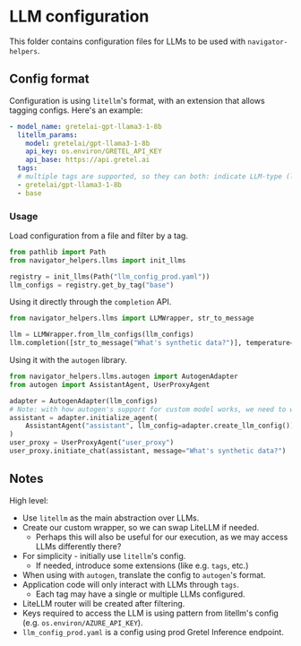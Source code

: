 # LLM configuration

This folder contains configuration files for LLMs to be used with `navigator-helpers`.

## Config format
Configuration is using `litellm`'s format, with an extension that allows tagging configs.
Here's an example:
```yaml
- model_name: gretelai-gpt-llama3-1-8b
  litellm_params:
    model: gretelai/gpt-llama3-1-8b
    api_key: os.environ/GRETEL_API_KEY
    api_base: https://api.gretel.ai
  tags:
  # multiple tags are supported, so they can both: indicate LLM-type (llama3.1 8B) in this case AND logical grouping ("base" for base tasks)
  - gretelai/gpt-llama3-1-8b
  - base
```

### Usage

Load configuration from a file and filter by a tag.
```python
from pathlib import Path
from navigator_helpers.llms import init_llms

registry = init_llms(Path("llm_config_prod.yaml"))
llm_configs = registry.get_by_tag("base")
```

Using it directly through the `completion` API.
```python
from navigator_helpers.llms import LLMWrapper, str_to_message

llm = LLMWrapper.from_llm_configs(llm_configs)
llm.completion([str_to_message("What's synthetic data?")], temperature=0.5)
```

Using it with the `autogen` library.

```python
from navigator_helpers.llms.autogen import AutogenAdapter
from autogen import AssistantAgent, UserProxyAgent

adapter = AutogenAdapter(llm_configs)
# Note: with how autogen's support for custom model works, we need to wrap this initialization.
assistant = adapter.initialize_agent(
    AssistantAgent("assistant", llm_config=adapter.create_llm_config())
)
user_proxy = UserProxyAgent("user_proxy")
user_proxy.initiate_chat(assistant, message="What's synthetic data?")
```

## Notes
High level:
- Use `litellm` as the main abstraction over LLMs.
- Create our custom wrapper, so we can swap LiteLLM if needed.
  - Perhaps this will also be useful for our execution, as we may access LLMs differently there?
- For simplicity - initially use `litellm`'s config.
  - If needed, introduce some extensions (like e.g. `tags`, etc.)
- When using with `autogen`, translate the config to `autogen`'s format.
- Application code will only interact with LLMs through `tags`.
  - Each tag may have a single or multiple LLMs configured.
- LiteLLM router will be created after filtering.
- Keys required to access the LLM is using pattern from litellm's config (e.g. `os.environ/AZURE_API_KEY`).
- `llm_config_prod.yaml` is a config using prod Gretel Inference endpoint.